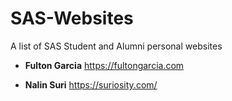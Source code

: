 # SAS-Websites
A list of SAS Student and Alumni personal websites

- **Fulton Garcia**
https://fultongarcia.com

- **Nalin Suri**
https://suriosity.com/

